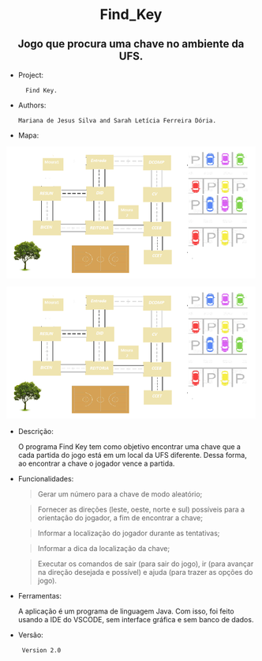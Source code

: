 <h1 align="center" style="times"> Find_Key</h1>
<h2 align="center" style="times"> Jogo que procura uma chave no ambiente da UFS.</h2>

* Project:

        Find Key.

* Authors: 

      Mariana de Jesus Silva and Sarah Letícia Ferreira Dória.

* Mapa:


![alt text](MAPA.png)

<p align="center">
  <img src="/MAPA.png" />
</p>

* Descrição:

   O programa Find Key tem como objetivo encontrar uma chave que a cada 
partida do jogo está em um local da UFS diferente. Dessa forma, ao encontrar
a chave o jogador vence a partida.


* Funcionalidades:
   > Gerar um número para a chave de modo aleatório;

   > Fornecer as direções (leste, oeste, norte e sul) possíveis 
   para a orientação do jogador, a fim de encontrar a chave;

   > Informar a localização do jogador durante as tentativas;
   
   > Informar a dica da localização da chave;

   > Executar os comandos de sair (para sair do jogo), ir <direcao> 
   (para avançar na direção desejada e possível) e ajuda (para trazer as opções do jogo).


* Ferramentas: 
        
   A aplicação é um programa de linguagem Java. Com isso, foi feito usando 
a IDE do VSCODE, sem interface gráfica e sem banco de dados.


 * Versão:
        
        Version 2.0
        
        
        
